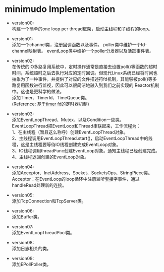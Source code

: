# minimudo Implementation

* version00: <br>
    构建一个简单的one loop per thread框架，启动主线程和子线程的loop。

* version01: <br>
    添加一个channel类，注册回调函数以及事件。
    poller类中维护一个fd-channel映射表。
    eventLoop类中维护一个poller分发器以及活跃事件表。

* version02: <br>
    在传统的IO多路复用系统中，定时操作通常是直接去设置poll()等函数的超时时间，系统超时之后去执行对应的定时回调。但现代Linux系统已经将时间也抽象为了一种事件，并提供了对应的文件描述符fd机制，其能够被poll()等多路复用函数进行监视，因此可以很简洁地融入到我们之前实现的 Reactor机制中。这也是更科学的做法。<br>
    添加Timer、TimerId、TimeQueue类。<br>
    (Reference: [基于timer fd的定时器机制](https://www.jianshu.com/p/02dc5364a173)) <br>

* version03: <br>
    添加EventLoopThread、Mutex、以及Condition一些类。<br>
    EventLoopThread把EventLoop和Thread串联起来，工作流程为：<br>
    1、在主线程（暂且这么称呼）创建EventLoopThread对象。 <br>
    2、主线程调用EventLoopThread.start()，启动EventLoopThread中的线程，这是主线程要等待IO线程创建完成EventLoop对象。 <br>
    3、IO线程调用threadFunc创建EventLoop对象。通知主线程已经创建完成。 <br>
    4、主线程返回创建的EventLoop对象。<br>

* version04: <br>
    添加Acceptor、InetAddress、Socket、SocketsOps、StringPiece类。
    Acceptor：在EventLoop的loop循环中注册监听套接字事件，通过handleRead处理新的连接。

* version05: <br>
    添加TcpConnection和TcpServer类。

* version06: <br>
    添加Buffer类。

* version07: <br>
    添加EventLoopThreadPool类。<br>

* version08: <br>
    添加日志相关的类。<br>

* version09: <br>
    添加EPollPoller类。<br>